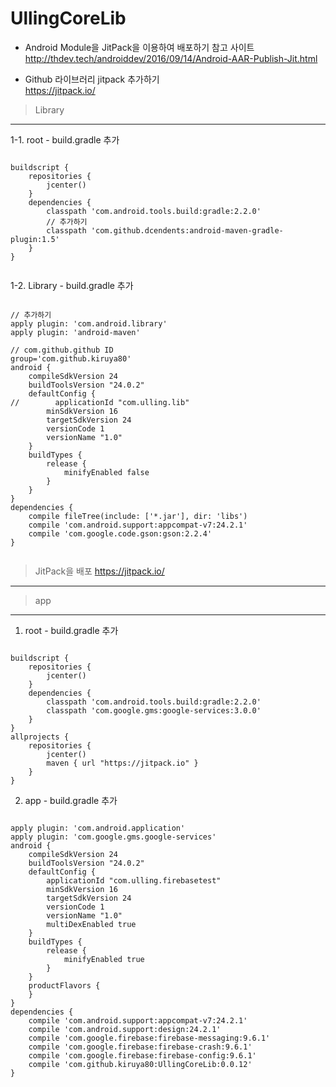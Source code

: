 # UllingCoreLib

- Android Module을 JitPack을 이용하여 배포하기 참고 사이트  
http://thdev.tech/androiddev/2016/09/14/Android-AAR-Publish-Jit.html  

- Github 라이브러리 jitpack 추가하기  
https://jitpack.io/  
 
 
> Library 
----------
 
1-1. root - build.gradle 추가  

<pre><code>
buildscript {  
    repositories {  
        jcenter()  
    }  
    dependencies {  
        classpath 'com.android.tools.build:gradle:2.2.0'  
        // 추가하기  
        classpath 'com.github.dcendents:android-maven-gradle-plugin:1.5'  
    }  
}  
 </code></pre>
  
1-2. Library - build.gradle 추가  
<pre><code>   
// 추가하기  
apply plugin: 'com.android.library'  
apply plugin: 'android-maven'  
  
// com.github.github ID  
group='com.github.kiruya80' 
android {  
    compileSdkVersion 24  
    buildToolsVersion "24.0.2"  
    defaultConfig {  
//        applicationId "com.ulling.lib"  
        minSdkVersion 16  
        targetSdkVersion 24  
        versionCode 1  
        versionName "1.0" 
    }  
    buildTypes {  
        release {  
            minifyEnabled false  
        }  
    }  
}  
dependencies {  
    compile fileTree(include: ['*.jar'], dir: 'libs')  
    compile 'com.android.support:appcompat-v7:24.2.1'  
    compile 'com.google.code.gson:gson:2.2.4'  
}  
 </code></pre>


> JitPack을 배포  https://jitpack.io/
---------- 


> app  
---------- 

1. root - build.gradle 추가  
<pre><code>
buildscript {
    repositories {
        jcenter()
    }
    dependencies {
        classpath 'com.android.tools.build:gradle:2.2.0'
        classpath 'com.google.gms:google-services:3.0.0' 
    }
}
allprojects {
    repositories {
        jcenter()
        maven { url "https://jitpack.io" }
    }
}
</code></pre>
  
2. app - build.gradle 추가   
<pre><code>
apply plugin: 'com.android.application' 
apply plugin: 'com.google.gms.google-services'
android {
    compileSdkVersion 24
    buildToolsVersion "24.0.2"
    defaultConfig {
        applicationId "com.ulling.firebasetest"
        minSdkVersion 16
        targetSdkVersion 24
        versionCode 1
        versionName "1.0"
        multiDexEnabled true
    }
    buildTypes {
        release {
            minifyEnabled true 
        }
    }
    productFlavors {
    }
}
dependencies {
    compile 'com.android.support:appcompat-v7:24.2.1'
    compile 'com.android.support:design:24.2.1'
    compile 'com.google.firebase:firebase-messaging:9.6.1'
    compile 'com.google.firebase:firebase-crash:9.6.1'
    compile 'com.google.firebase:firebase-config:9.6.1'
    compile 'com.github.kiruya80:UllingCoreLib:0.0.12' 
} 
</code></pre>
 
